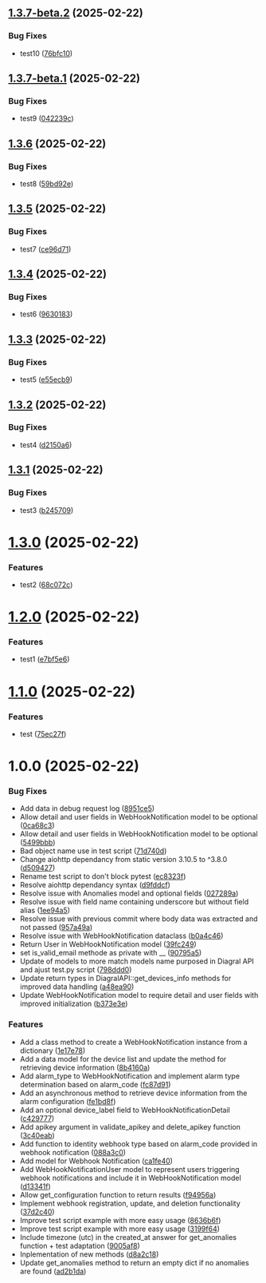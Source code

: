 ## [1.3.7-beta.2](https://github.com/mguyard/pydiagral/compare/v1.3.7-beta.1...v1.3.7-beta.2) (2025-02-22)


### Bug Fixes

* test10 ([76bfc10](https://github.com/mguyard/pydiagral/commit/76bfc10ac79d144a59ef6a16eb3e9f52f1eaa364))

## [1.3.7-beta.1](https://github.com/mguyard/pydiagral/compare/v1.3.6...v1.3.7-beta.1) (2025-02-22)


### Bug Fixes

* test9 ([042239c](https://github.com/mguyard/pydiagral/commit/042239c402f329fec0bb7ed9de3de46ace5a6d64))

## [1.3.6](https://github.com/mguyard/pydiagral/compare/v1.3.5...v1.3.6) (2025-02-22)


### Bug Fixes

* test8 ([59bd92e](https://github.com/mguyard/pydiagral/commit/59bd92ef0750b80d09fd9321c4f2f2c8cc0fc72d))

## [1.3.5](https://github.com/mguyard/pydiagral/compare/v1.3.4...v1.3.5) (2025-02-22)


### Bug Fixes

* test7 ([ce96d71](https://github.com/mguyard/pydiagral/commit/ce96d717630e0d2df21747676b955164851c9018))

## [1.3.4](https://github.com/mguyard/pydiagral/compare/v1.3.3...v1.3.4) (2025-02-22)


### Bug Fixes

* test6 ([9630183](https://github.com/mguyard/pydiagral/commit/96301833cd75065b7ba88d33eaebe68ba97a6856))

## [1.3.3](https://github.com/mguyard/pydiagral/compare/v1.3.2...v1.3.3) (2025-02-22)


### Bug Fixes

* test5 ([e55ecb9](https://github.com/mguyard/pydiagral/commit/e55ecb96adfe90dddccca0cde82ba4f941878c38))

## [1.3.2](https://github.com/mguyard/pydiagral/compare/v1.3.1...v1.3.2) (2025-02-22)


### Bug Fixes

* test4 ([d2150a6](https://github.com/mguyard/pydiagral/commit/d2150a6c364e46ed8e89f12d00821559f7191bf2))

## [1.3.1](https://github.com/mguyard/pydiagral/compare/v1.3.0...v1.3.1) (2025-02-22)


### Bug Fixes

* test3 ([b245709](https://github.com/mguyard/pydiagral/commit/b245709dc3d33c9ddfa29cec83886376718b36ca))

# [1.3.0](https://github.com/mguyard/pydiagral/compare/v1.2.0...v1.3.0) (2025-02-22)


### Features

* test2 ([68c072c](https://github.com/mguyard/pydiagral/commit/68c072cc100781604710717af877f8963db4dc02))

# [1.2.0](https://github.com/mguyard/pydiagral/compare/v1.1.0...v1.2.0) (2025-02-22)


### Features

* test1 ([e7bf5e6](https://github.com/mguyard/pydiagral/commit/e7bf5e6a4a72121a98e413541a0699d195190612))

# [1.1.0](https://github.com/mguyard/pydiagral/compare/v1.0.0...v1.1.0) (2025-02-22)


### Features

* test ([75ec27f](https://github.com/mguyard/pydiagral/commit/75ec27f885ce4e9be08b3b194446d49709d5107d))

# 1.0.0 (2025-02-22)


### Bug Fixes

* Add data in debug request log ([8951ce5](https://github.com/mguyard/pydiagral/commit/8951ce5cc4e7c896aa87bf99312253138fa8a247))
* Allow detail and user fields in WebHookNotification model to be optional ([0ca68c3](https://github.com/mguyard/pydiagral/commit/0ca68c348a8dcaa58929c987f97ef57b3c8a5efc))
* Allow detail and user fields in WebHookNotification model to be optional ([5499bbb](https://github.com/mguyard/pydiagral/commit/5499bbbb341f82b19a1513441b861ea720ad0363))
* Bad object name use in test script ([71d740d](https://github.com/mguyard/pydiagral/commit/71d740daa812daf4d704581c0e4a862565b5c441))
* Change aiohttp dependancy from static version 3.10.5 to ^3.8.0 ([d509427](https://github.com/mguyard/pydiagral/commit/d50942725f424d361f725999c803470c8a5636e0))
* Rename test script to don't block pytest ([ec8323f](https://github.com/mguyard/pydiagral/commit/ec8323fdcd6e06ee6aadf5cd2005e7245aa0d219))
* Resolve aiohttp dependancy syntax ([d9fddcf](https://github.com/mguyard/pydiagral/commit/d9fddcf5801d41f54d1f0409ded98ff7e9717f6c))
* Resolve issue with Anomalies model and optional fields ([027289a](https://github.com/mguyard/pydiagral/commit/027289a78356ecceb4cf5b8d3121dbcba258b619))
* Resolve issue with field name containing underscore but without field alias ([1ee94a5](https://github.com/mguyard/pydiagral/commit/1ee94a5de79efa61de668434de830df5abd7ed2d))
* Resolve issue with previous commit where body data was extracted and not passed ([957a49a](https://github.com/mguyard/pydiagral/commit/957a49af6ceff43fbc07662bef2bb6e5da08cb80))
* Resolve issue with WebHookNotification dataclass ([b0a4c46](https://github.com/mguyard/pydiagral/commit/b0a4c46fcf817e509879da8046a7f90a1a2d9afb))
* Return User in WebHookNotification model ([39fc249](https://github.com/mguyard/pydiagral/commit/39fc2493e4abe3aa2e2c2c94ffc483e197efc12d))
* set is_valid_email methode as private with __ ([90795a5](https://github.com/mguyard/pydiagral/commit/90795a5a15c6c110b1eda56309450e2c042e7721))
* Update of models to more match models name purposed in Diagral API and ajust test.py script ([798ddd0](https://github.com/mguyard/pydiagral/commit/798ddd039db6909faf354b7fc463446c260d24eb))
* Update return types in DiagralAPI::get_devices_info methods for improved data handling ([a48ea90](https://github.com/mguyard/pydiagral/commit/a48ea90f97f3c9ac72c5b0ef736feaa301720e54))
* Update WebHookNotification model to require detail and user fields with improved initialization ([b373e3e](https://github.com/mguyard/pydiagral/commit/b373e3e0727334a422c741e64da0947d69c43df5))


### Features

* Add a class method to create a WebHookNotification instance from a dictionary ([1e17e78](https://github.com/mguyard/pydiagral/commit/1e17e78cbb0275424b4a3c4a1731a23d2b57660a))
* Add a data model for the device list and update the method for retrieving device information ([8b4160a](https://github.com/mguyard/pydiagral/commit/8b4160a8d9426ab3ffe79ce44cdecba82ae90e8b))
* Add alarm_type to WebHookNotification and implement alarm type determination based on alarm_code ([fc87d91](https://github.com/mguyard/pydiagral/commit/fc87d91f868e10cf8594cc916167b2ba0ae68927))
* Add an asynchronous method to retrieve device information from the alarm configuration ([fe1bd8f](https://github.com/mguyard/pydiagral/commit/fe1bd8f46894af25399c27fac07ed6c49c6f644c))
* Add an optional device_label field to WebHookNotificationDetail ([c429777](https://github.com/mguyard/pydiagral/commit/c42977737b9ac83d7c17b0a48667c0c2f9f362d5))
* Add apikey argument in validate_apikey and delete_apikey function ([3c40eab](https://github.com/mguyard/pydiagral/commit/3c40eabfe6100bea6715a789b4d9bb03500fe962))
* Add function to identity webhook type based on alarm_code provided in webhook notification ([088a3c0](https://github.com/mguyard/pydiagral/commit/088a3c03e4aed8f20074ed1b55e1880f9e0ee242))
* Add model for Webhook Notification ([ca1fe40](https://github.com/mguyard/pydiagral/commit/ca1fe4079ef3c0c54c0589ced92621fef73fa6cf))
* Add WebHookNotificationUser model to represent users triggering webhook notifications and include it in WebHookNotification model ([d13341f](https://github.com/mguyard/pydiagral/commit/d13341f5ee328c6c4c8c56d046182885d1fc256c))
* Allow get_configuration function to return results ([f94956a](https://github.com/mguyard/pydiagral/commit/f94956abb4aea8e38aa78451e2d0d6c28c162405))
* Implement webhook registration, update, and deletion functionality ([37d2c40](https://github.com/mguyard/pydiagral/commit/37d2c40151bd7dbe3244bd33ae97e88589aad6d0))
* Improve test script example with more easy usage ([8636b6f](https://github.com/mguyard/pydiagral/commit/8636b6f0c809af94f9b090e5decdfc46dac05e4c))
* Improve test script example with more easy usage ([3199f64](https://github.com/mguyard/pydiagral/commit/3199f64e154f848c745d7e0e6287325b04479355))
* Include timezone (utc) in the created_at answer for get_anomalies function + test adaptation ([9005af8](https://github.com/mguyard/pydiagral/commit/9005af8637000f94e3ff3007696b228d855565f0))
* Inplementation of new methods ([d8a2c18](https://github.com/mguyard/pydiagral/commit/d8a2c18637803436a12b13fe7ce813217b5c8357))
* Update get_anomalies method to return an empty dict if no anomalies are found ([ad2b1da](https://github.com/mguyard/pydiagral/commit/ad2b1daa3b2396866a7f69bfe6aefc0b054dc76d))
